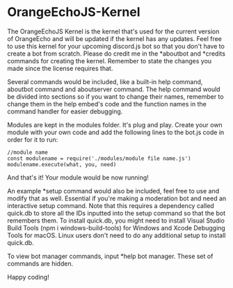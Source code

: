 # OrangeEchoJS-Kernel
The OrangeEchoJS Kernel is the kernel that's used for the current version of OrangeEcho and will be updated if the kernel has any updates.
Feel free to use this kernel for your upcoming discord.js bot so that you don't have to create a bot from scratch.
Please do credit me in the *aboutbot and *credits commands for creating the kernel.
Remember to state the changes you made since the license requires that.

Several commands would be included, like a built-in help command, aboutbot command and aboutserver command. The help command would be divided into sections so if you want to change their names, remember to change them in the help embed's code and the function names in the command handler for easier debugging.

Modules are kept in the modules folder. It's plug and play. Create your own module with your own code and add the following lines to the bot.js code in order for it to run:
```
//module name
const modulename = require('./modules/module file name.js')
modulename.execute(what, you, need)
```
And that's it! Your module would be now running!

An example *setup command would also be included, feel free to use and modify that as well. Essential if you're making a moderation bot and need an interactive setup command. Note that this requires a dependency called quick.db to store all the IDs inputted into the setup command so that the bot remembers them. To install quick.db, you might need to install Visual Studio Build Tools (npm i windows-build-tools) for Windows and Xcode Debugging Tools for macOS. Linux users don't need to do any additional setup to install quick.db.

To view bot manager commands, input *help bot manager. These set of commands are hidden.

Happy coding!